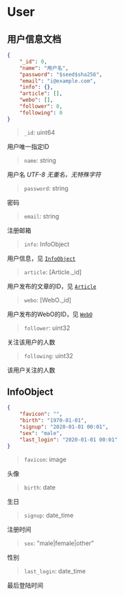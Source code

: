 # User

## 用户信息文档

```json
{
    "_id": 0,
    "name": "用户名",
    "password": "$seed$sha256",
    "email": "i@example.com",
    "info": {},
    "article": [],
    "webo": [],
    "follower": 0,
    "following": 0
}
```

> `_id`: uint64

用户唯一指定ID

> `name`: string

用户名 _UTF-8 无重名，无特殊字符_

> `password`: string

密码

> `email`: string

注册邮箱

> `info`: InfoObject

用户信息，见 [`InfoObject`](#InfoObject)

> `article`: [Article._id]

用户发布的文章的ID，见 [`Article`](./article.md)

> `webo`: [WebO._id]

用户发布的WebO的ID，见 [`WebO`](./webo.md)

> `follower`: uint32

关注该用户的人数

> `following`: uint32

该用户关注的人数

## InfoObject

```json
{
    "favicon": "",
    "birth": "1970-01-01",
    "signup": "2020-01-01 00:01",
    "sex": "male",
    "last_login": "2020-01-01 00:01"
}
```

> `favicon`: image

头像

> `birth`: date

生日

> `signup`: date_time

注册时间

> `sex`: "male|female|other"

性别

> `last_login`: date_time

最后登陆时间